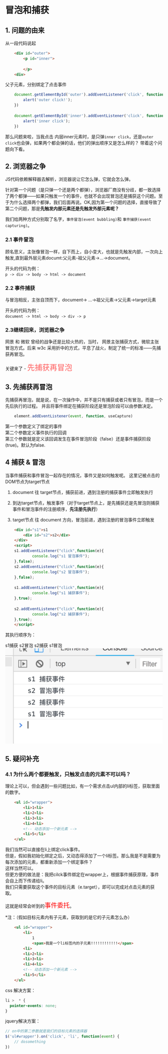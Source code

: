 # 冒泡和捕获

## 1. 问题的由来

从一段代码说起

``` html
    <div id="outer">
        <p id="inner">

        </p>
    <div>
```
父子元素，分别绑定了点击事件

``` javascript
    document.getElementById('outer').addEventListener('click', function(e) {
        alert('outer click!');
    })

    document.getElementById('inner').addEventListener('click', function() {
        alert('inner click');
    })
```

那么问题来啦，当我点击 内层inner元素时，是只弹`inner click`，还是`outer click`也会弹，如果两个都会弹的话，他们的弹出顺序又是怎么样的？
带着这个问题向下看。

## 2. 浏览器之争

JS代码依赖解释器去解析，浏览器说让它怎么弹，它就会怎么弹。

针对第一个问题（是只弹一个还是两个都弹），浏览器厂商没有分歧，都一致选择了两个都弹——如果只触发一个的事件，也就不会出现冒泡还是捕获这个问题。至于为什么选择两个都弹，我们后面再说。OK,因为第一个问题的选择，直接导致了第二个问题，那是**先触发内部元素还是先触发外部元素呢？**

我们给两种方式分别取了名字，`事件冒泡(event bubbling)`和 `事件捕获(event capturing)`。

### 2.1 事件冒泡

  顾名思义，主张像冒泡一样，自下而上，自小变大，也就是先触发内部，一次向上触发,直到最外层元素documt:父元素-祖父元素->...->document。  

  开头的代码为例：  
 `p -> div -> body -> html -> document`

### 2.2 事件捕获

  与冒泡相反，主张自顶而下，document-> ...->祖父元素->父元素->target元素
  
  开头的代码为例：  
 `document -> html -> body -> div -> p`

### 2.3继续回来，浏览器之争

网景 和 微软 曾经的战争还是比较火热的，当时， 网景主张捕获方式，微软主张冒泡方式。后来 w3c 采用折中的方式，平息了战火，制定了统一的标准——先捕获再冒泡。

关键来了 - <span style="font-size:24px; color:#ff5e5e">先捕获再冒泡</span>

## 3. 先捕获再冒泡

先捕获再冒泡，就是说，在一次操作中，并不是只有捕获或者只有冒泡，而是一个先后执行的过程。
并且将事件绑定在捕获阶段还是冒泡阶段可以由参数决定。 

```javascript
    element.addEventListener(event, function, useCapture)
```

第一个参数定义了绑定的事件  
第二个参数定义事件执行的回调  
第三个参数就是定义该回调发生在事件冒泡阶段（false）还是事件捕获阶段(true)。默认为false.

## 4 捕获 & 冒泡

当事件捕获和事件冒泡一起存在的情况，事件又是如何触发呢。
这里记被点击的DOM节点为target节点

 1.  document 往 target节点，捕获前进，遇到注册的捕获事件立即触发执行

 1. 到达target节点，触发事件（对于target节点上，是先捕获还是先冒泡则捕获事件和冒泡事件的注册顺序，**先注册先执行**）

 1.  target节点 往 document 方向，冒泡前进，遇到注册的冒泡事件立即触发

```html
    <div id="s1">s1
        <div id="s2">s2</div>
    </div>
    <script>
    s1.addEventListener("click",function(e){
            console.log("s1 冒泡事件");
    },false);
    s2.addEventListener("click",function(e){
            console.log("s2 冒泡事件");
    },false);

    s1.addEventListener("click",function(e){
            console.log("s1 捕获事件");
    },true);

    s2.addEventListener("click",function(e){
            console.log("s2 捕获事件");
    },true);
    </script>
```

其执行顺序为：

s1捕获  s2冒泡  s2捕获  s1冒泡
![](./image/capture-bubble/console_result.jpg)

## 5. 疑问补充

### 4.1 为什么两个都要触发，只触发点击的元素不可以吗？

理论上可以，但会遇到一些问题比如，有一个需求点击ul内部的li标签，获取里面的数字。  

```html
    <ul id="wrapper">
        <li>1<li>
        <li>2<li>
        <li>3<li>
        <li>4<li>
        <!-- 动态添加一个新元素 -->
        <li>5</li>
    </ul>
```

我们当然可以直接在li上绑定click事件。  
但是，假如我初始化绑定之后，又动态得添加了一个li标签。那么我是不是需要为每次添加的元素，都重新添加一个绑定事件？  
这样当然可以。  
但更方便的做法是：我把cilck事件绑定在wrapper上，根据事件捕获原理，事件会自上而下传递给li。  
我们只需要获取这个事件的目标元素（e.target），即可以完成对点击元素的获取。

这就是经常会听到的<span style="color:red; font-size:20px;">事件委托</span>。

*注：（假如目标元素内有子元素，获取到的是它的子元素怎么办）

```html
    <ul id="wrapper">
        <li>
            1
            <span>我是一个li标签内的子元素!!!!!!!!!!!!</span>
        <li>
        <li>2<li>
        <li>3<li>
        <li>4<li>
        <!-- 动态添加一个新元素 -->
        <li>5</li>
    </ul>
```

css 解决方案：

```css
li >  * {
  pointer-events: none;
}
```

jquery解决方案：

```javascript
// on中的第二参数就是我们的目标元素的选择器
$('ul#wrapper').on('click', 'li', function(event) {
    // dosomething
})
```
